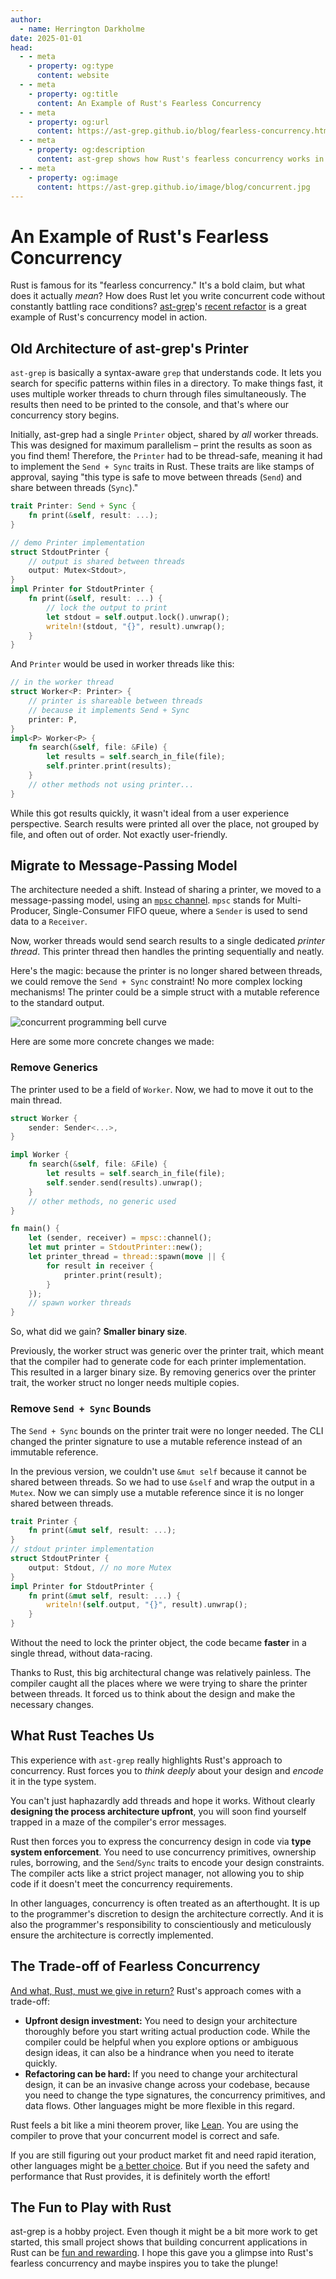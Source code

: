 ```yaml
---
author:
  - name: Herrington Darkholme
date: 2025-01-01
head:
  - - meta
    - property: og:type
      content: website
  - - meta
    - property: og:title
      content: An Example of Rust's Fearless Concurrency
  - - meta
    - property: og:url
      content: https://ast-grep.github.io/blog/fearless-concurrency.html
  - - meta
    - property: og:description
      content: ast-grep shows how Rust's fearless concurrency works in practice. Learn how to design concurrent systems in Rust and the trade-offs involved.
  - - meta
    - property: og:image
      content: https://ast-grep.github.io/image/blog/concurrent.jpg
---
```


# An Example of Rust's Fearless Concurrency

Rust is famous for its "fearless concurrency." It's a bold claim, but what does it actually *mean*? How does Rust let you write concurrent code without constantly battling race conditions? [ast-grep](https://ast-grep.github.io/)'s [recent refactor](https://github.com/ast-grep/ast-grep/discussions/1710) is a great example of Rust's concurrency model in action.

## Old Architecture of ast-grep's Printer

`ast-grep` is basically a syntax-aware `grep` that understands code. It lets you search for specific patterns within files in a directory. To make things fast, it uses multiple worker threads to churn through files simultaneously. The results then need to be printed to the console, and that's where our concurrency story begins.

Initially, ast-grep had a single `Printer` object, shared by *all* worker threads. This was designed for maximum parallelism – print the results as soon as you find them! Therefore, the `Printer` had to be thread-safe, meaning it had to implement the `Send + Sync` traits in Rust. These traits are like stamps of approval, saying "this type is safe to move between threads (`Send`) and share between threads (`Sync`)."

```rust
trait Printer: Send + Sync {
    fn print(&self, result: ...);
}

// demo Printer implementation
struct StdoutPrinter {
    // output is shared between threads
    output: Mutex<Stdout>,
}
impl Printer for StdoutPrinter {
    fn print(&self, result: ...) {
        // lock the output to print
        let stdout = self.output.lock().unwrap();
        writeln!(stdout, "{}", result).unwrap();
    }
}
```

And `Printer` would be used in worker threads like this:

```rust
// in the worker thread
struct Worker<P: Printer> {
    // printer is shareable between threads
    // because it implements Send + Sync
    printer: P,
}
impl<P> Worker<P> {
    fn search(&self, file: &File) {
        let results = self.search_in_file(file);
        self.printer.print(results);
    }
    // other methods not using printer...
}
```

While this got results quickly, it wasn't ideal from a user experience perspective. Search results were printed all over the place, not grouped by file, and often out of order. Not exactly user-friendly.

## Migrate to Message-Passing Model

The architecture needed a shift. Instead of sharing a printer, we moved to a message-passing model, using an [`mpsc` channel](https://doc.rust-lang.org/std/sync/mpsc/). `mpsc` stands for Multi-Producer, Single-Consumer FIFO queue, where a `Sender` is used to send data to a `Receiver`.

Now, worker threads would send search results to a single dedicated *printer thread*. This printer thread then handles the printing sequentially and neatly.

Here's the magic: because the printer is no longer shared between threads, we could remove the `Send + Sync` constraint! No more complex locking mechanisms! The printer could be a simple struct with a mutable reference to the standard output.


![concurrent programming bell curve](/image/blog/concurrent.jpg)


Here are some more concrete changes we made:

### Remove Generics

The printer used to be a field of `Worker`. Now, we had to move it out to the main thread.

```rust
struct Worker {
    sender: Sender<...>,
}

impl Worker {
    fn search(&self, file: &File) {
        let results = self.search_in_file(file);
        self.sender.send(results).unwrap();
    }
    // other methods, no generic used
}

fn main() {
    let (sender, receiver) = mpsc::channel();
    let mut printer = StdoutPrinter::new();
    let printer_thread = thread::spawn(move || {
        for result in receiver {
            printer.print(result);
        }
    });
    // spawn worker threads
}
```

So, what did we gain? **Smaller binary size**.

Previously, the worker struct was generic over the printer trait, which meant that the compiler had to generate code for each printer implementation. This resulted in a larger binary size. By removing generics over the printer trait, the worker struct no longer needs multiple copies.

### Remove `Send + Sync` Bounds

The `Send + Sync` bounds on the printer trait were no longer needed. The CLI changed the printer signature to use a mutable reference instead of an immutable reference.

In the previous version, we couldn't use `&mut self` because it cannot be shared between threads. So we had to use `&self` and wrap the output in a `Mutex`. Now we can simply use a mutable reference since it is no longer shared between threads.

```rust
trait Printer {
    fn print(&mut self, result: ...);
}
// stdout printer implementation
struct StdoutPrinter {
    output: Stdout, // no more Mutex
}
impl Printer for StdoutPrinter {
    fn print(&mut self, result: ...) {
        writeln!(self.output, "{}", result).unwrap();
    }
}
```

Without the need to lock the printer object, the code became **faster** in a single thread, without data-racing.


Thanks to Rust, this big architectural change was relatively painless. The compiler caught all the places where we were trying to share the printer between threads. It forced us to think about the design and make the necessary changes.

## What Rust Teaches Us


This experience with `ast-grep` really highlights Rust's approach to concurrency. Rust forces you to _think deeply_ about your design and _encode_ it in the type system.

You can't just haphazardly add threads and hope it works. Without clearly **designing the process architecture upfront**, you will soon find yourself trapped in a maze of the compiler's error messages.

Rust then forces you to express the concurrency design in code via **type system enforcement**.
You need to use concurrency primitives, ownership rules, borrowing, and the `Send`/`Sync` traits to encode your design constraints. The compiler acts like a strict project manager, not allowing you to ship code if it doesn't meet the concurrency requirements.

In other languages, concurrency is often treated as an afterthought. It is up to the programmer's discretion to design the architecture correctly. And it is also the programmer's responsibility to conscientiously and meticulously ensure the architecture is correctly implemented.

## The Trade-off of Fearless Concurrency

[And what, Rust, must we give in return?](https://knowyourmeme.com/memes/guldan-offer) Rust's approach comes with a trade-off:

* **Upfront design investment:** You need to design your architecture thoroughly before you start writing actual production code. While the compiler could be helpful when you explore options or ambiguous design ideas, it can also be a hindrance when you need to iterate quickly.
* **Refactoring can be hard:** If you need to change your architectural design, it can be an invasive change across your codebase, because you need to change the type signatures, the concurrency primitives, and data flows. Other languages might be more flexible in this regard.

Rust feels a bit like a mini theorem prover, like [Lean](https://lean-lang.org/). You are using the compiler to prove that your concurrent model is correct and safe.

If you are still figuring out your product market fit and need rapid iteration, other languages might be [a better choice](https://x.com/charliermarsh/status/1867927883421032763). But if you need the safety and performance that Rust provides, it is definitely worth the effort!

## The Fun to Play with Rust

ast-grep is a hobby project. Even though it might be a bit more work to get started, this small project shows that building concurrent applications in Rust can be [fun and rewarding](https://x.com/charliermarsh/status/1873402334967173228). I hope this gave you a glimpse into Rust's fearless concurrency and maybe inspires you to take the plunge!